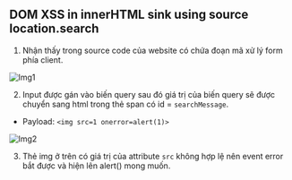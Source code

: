 ## DOM XSS in innerHTML sink using source location.search

1. Nhận thấy trong source code của website có chứa đoạn mã xử lý form phía client.

![Img1](\asset/../img/sc.png)

2. Input được gán vào biến query sau đó giá trị của biến query sẽ được chuyển sang html trong thẻ span có id = ``searchMessage``. 
- Payload: ```<img src=1 onerror=alert(1)>```

![Img2](\asset/../img/done.png)

3. Thẻ img ở trên có giá trị của attribute ``src`` không hợp lệ nên event error bắt được và hiện lên alert() mong muốn.